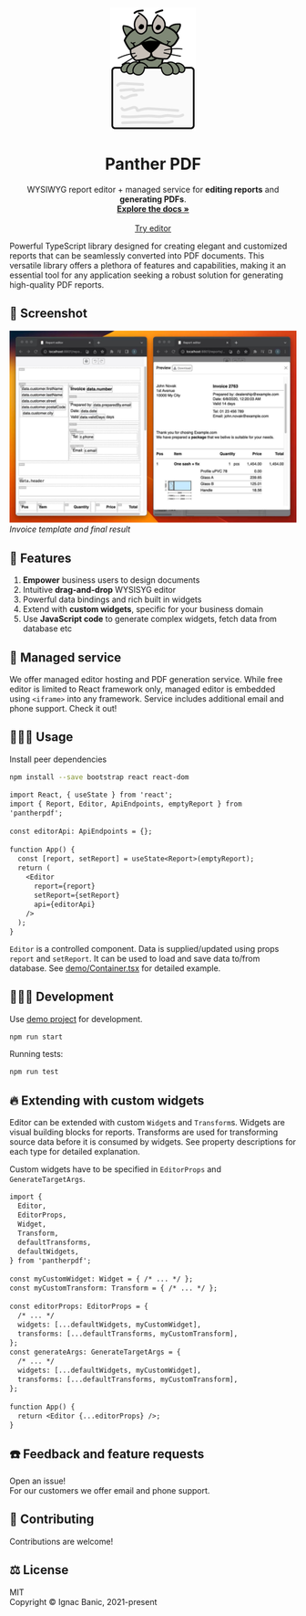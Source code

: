<div align="center">
  <a href="https://github.com/othneildrew/Best-README-Template">
    <img src="docs/logo.png" alt="Logo" width="150" height="215">
  </a>

  <h1 align="center">Panther PDF</h1>

  <p align="center">
    WYSIWYG report editor + managed service for <strong>editing reports</strong> and <strong>generating PDFs</strong>.
    <br />
    <a href="https://www.pantherpdf.com/docs/"><strong>Explore the docs »</strong></a>
    <br />
    <br />
    <a href="https://www.pantherpdf.com/login/">Try editor</a>
  </p>
</div>

Powerful TypeScript library designed for creating elegant and customized reports that can be seamlessly converted into PDF documents. This versatile library offers a plethora of features and capabilities, making it an essential tool for any application seeking a robust solution for generating high-quality PDF reports.

## 📸 Screenshot
![Report editor in action](docs/screenshot.jpg)
*Invoice template and final result*

## 💪 Features
1. **Empower** business users to design documents
2. Intuitive **drag-and-drop** WYSISYG editor
3. Powerful data bindings and rich built in widgets
4. Extend with **custom widgets**, specific for your business domain
5. Use **JavaScript code** to generate complex widgets, fetch data from database etc

## 💼 Managed service
We offer managed editor hosting and PDF generation service.
While free editor is limited to React framework only, managed editor is embedded
using `<iframe>` into any framework. Service includes
additional email and phone support. Check it out!

## 👩🏻‍💻 Usage
Install peer dependencies
```sh
npm install --save bootstrap react react-dom
```

```tsx
import React, { useState } from 'react';
import { Report, Editor, ApiEndpoints, emptyReport } from 'pantherpdf';

const editorApi: ApiEndpoints = {};

function App() {
  const [report, setReport] = useState<Report>(emptyReport);
  return (
    <Editor
      report={report}
      setReport={setReport}
      api={editorApi}
    />
  );
}
```

`Editor` is a controlled component. Data is supplied/updated using props
`report` and `setReport`. It can be used to load and save data to/from database.
See [demo/Container.tsx](demo/Container.tsx) for detailed example.

## 👷🏻‍♂️ Development
Use [demo project](demo/Container.tsx) for development.
```sh
npm run start
```

Running tests:
```sh
npm run test
```

## 🔥 Extending with custom widgets
Editor can be extended with custom `Widget`s and `Transform`s. Widgets are
visual building blocks for reports. Transforms are used for transforming
source data before it is consumed by widgets. See property descriptions for
each type for detailed explanation.

Custom widgets have to be specified in `EditorProps` and `GenerateTargetArgs`.

```tsx
import {
  Editor,
  EditorProps,
  Widget,
  Transform,
  defaultTransforms,
  defaultWidgets,
} from 'pantherpdf';

const myCustomWidget: Widget = { /* ... */ };
const myCustomTransform: Transform = { /* ... */ };

const editorProps: EditorProps = {
  /* ... */
  widgets: [...defaultWidgets, myCustomWidget],
  transforms: [...defaultTransforms, myCustomTransform],
};
const generateArgs: GenerateTargetArgs = {
  /* ... */
  widgets: [...defaultWidgets, myCustomWidget],
  transforms: [...defaultTransforms, myCustomTransform],
};

function App() {
  return <Editor {...editorProps} />;
}
```

## ☎️ Feedback and feature requests
Open an issue!<br/>
For our customers we offer email and phone support.

## 🤝 Contributing
Contributions are welcome!

## ⚖️ License
MIT<br/>
Copyright © Ignac Banic, 2021-present
